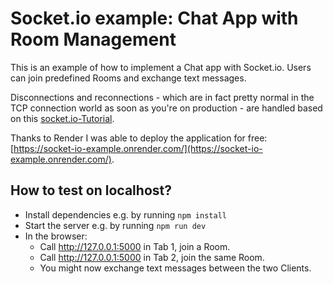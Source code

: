 # Socket.io example: Chat App with Room Management

This is an example of how to implement a Chat app with Socket.io.
Users can join predefined Rooms and exchange text messages.

Disconnections and reconnections - which are in fact pretty normal in the TCP connection world as soon as you're on 
production - are handled based on this [socket.io-Tutorial](https://socket.io/get-started/private-messaging-part-1/).

Thanks to Render I was able to deploy the application for free: 
[https://socket-io-example.onrender.com/](https://socket-io-example.onrender.com/).

## How to test on localhost?

- Install dependencies e.g. by running `npm install`
- Start the server e.g. by running `npm run dev`
- In the browser:
    - Call http://127.0.0.1:5000 in Tab 1, join a Room.
    - Call http://127.0.0.1:5000 in Tab 2, join the same Room.
    - You might now exchange text messages between the two Clients.

